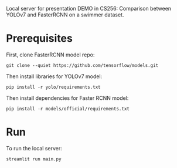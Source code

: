Local server for presentation DEMO in CS256: Comparison between YOLOv7 and FasterRCNN on a swimmer dataset.

# Prerequisites

First, clone FasterRCNN model repo:

```git clone --quiet https://github.com/tensorflow/models.git```

Then install libraries for YOLOv7 model:

```pip install -r yolo/requirements.txt```

Then install dependencies for Faster RCNN model:

```pip install -r models/official/requirements.txt```

# Run

To run the local server:

```streamlit run main.py```
